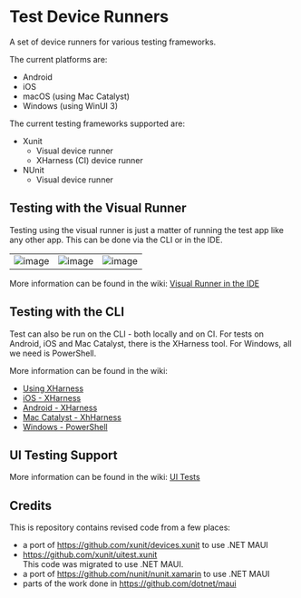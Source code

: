 # Test Device Runners

A set of device runners for various testing frameworks.

The current platforms are:

 - Android
 - iOS
 - macOS (using Mac Catalyst)
 - Windows (using WinUI 3)

The current testing frameworks supported are:

 - Xunit
    - Visual device runner
    - XHarness (CI) device runner
 - NUnit
    - Visual device runner

## Testing with the Visual Runner

Testing using the visual runner is just a matter of running the test app like any other app. This can be done via the CLI or in the IDE.

| | | |
|:-:|:-:|:-:|
|![image](https://github.com/mattleibow/DeviceRunners/assets/1096616/386c00fa-05f3-476c-ae08-2594bf06c211)|![image](https://github.com/mattleibow/DeviceRunners/assets/1096616/6044737c-aaa7-4272-b2e0-07d8e1a31d9d)|![image](https://github.com/mattleibow/DeviceRunners/assets/1096616/c23bd064-e8d5-4a81-832e-9306219a32e9)|

More information can be found in the wiki: [Visual Runner in the IDE](https://github.com/mattleibow/DeviceRunners/wiki/Visual-Runner-in-the-IDE)

## Testing with the CLI

Test can also be run on the CLI - both locally and on CI. For tests on Android, iOS and Mac Catalyst, there is the XHarness tool. For Windows, all we need is PowerShell.

More information can be found in the wiki: 

* [Using XHarness](https://github.com/mattleibow/DeviceRunners/wiki/Using-XHarness)
* [iOS - XHarness](https://github.com/mattleibow/DeviceRunners/wiki/CLI-Device-Runner-for-iOS-using-XHarness)   
* [Android - XHarness](https://github.com/mattleibow/DeviceRunners/wiki/CLI-Device-Runner-for-Android-using-XHarness)  
* [Mac Catalyst - XhHarness](https://github.com/mattleibow/DeviceRunners/wiki/CLI-Device-Runner-for-Mac-Catalyst-using-XHarness)  
* [Windows - PowerShell](https://github.com/mattleibow/DeviceRunners/wiki/CLI-Device-Runner-for-Windows-using-PowerShell)  


## UI Testing Support

More information can be found in the wiki: [UI Tests](https://github.com/mattleibow/DeviceRunners/wiki/UI-Tests)

## Credits

This is repository contains revised code from a few places:

 - a port of https://github.com/xunit/devices.xunit to use .NET MAUI
 - https://github.com/xunit/uitest.xunit  
   This code was migrated to use .NET MAUI.
 - a port of https://github.com/nunit/nunit.xamarin to use .NET MAUI
 - parts of the work done in https://github.com/dotnet/maui
